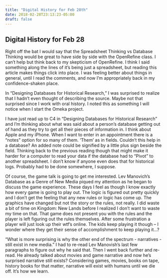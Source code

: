 ```yaml
---
title: "Digital History for Feb 28th"
date: 2018-02-28T23:13:23-05:00
draft: false
---
```


## Digital History for Feb 28Right off the bat I would say that the Spreadsheet Thinking vs Database Thinking would be great to have side by side with the OpenRefine class. I can’t help but think back to my skepticism of OpenRefine. I think I said something along the lines of it’s being just a spreadsheet, but reading this article makes things click into place. I was feeling better about things in general, until I read the comments, and now I’m appropriately back in my confidence-shaken place.In “Designing Databases for Historical Research,” I was surprised to realize that I hadn’t even thought of describing the source. Maybe not that surprised since I work with oral history. I noted this as something I will notice when I start the Omeka project. I have just read up to C4 in “Designing Databases for Historical Research” and I’m thinking about what was said about a person’s database getting out of hand as they try to get all their pieces of information in. I think about Apple and my iPhone. When I want to enter in an appointment there is a “notes” option for so many of them. ‘Them’ as in fields. Couldn’t this help in a database? An added note could be signified by a little plus sign beside the field. Thinking back to the previous reading though that might make it harder for a computer to read your data if the database had to “Pivot” to another spreadsheet. I don’t know if anyone even does that for historical logs. Probably had to be done somewhere, I suppose.Of course, the game talk is going to get me interested. Lev Manovich’s Database as a Genre of New Media piqued my attention as he began to discuss the game experience. These days I feel as though I know exactly how every game is going to play out. The logic is figured out pretty quickly and I don’t get the feeling that any new rules or logic has come up. The graphics have changed but not the story or the rules, not really. I did waste a bit of time on Kingdom: New Lands before I realized I don’t want to waste my time on that. That game does not present you with the rules and the player is left figuring out the rules themselves. After some frustration a player will just look up their wtf’s online. The kids keep playing it though – I wonder where they get their sense of accomplishment to keep playing it…?“What is more surprising is why the other end of the spectrum - narratives - still exist in new media.” I had to re-read Lev Manovish’s last few paragraphs to figure out why he said that. Then I went back further and re-read. He already talked about movies and game narrative and now he’s surprised narrative still exists? Considering games, movies, books on tape, history books for that matter, narrative will exist with humans until we die off. It’s how we learn. 